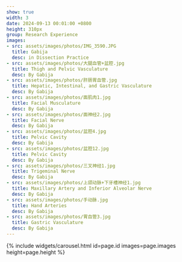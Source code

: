 ```yaml
---
show: true
width: 3
date: 2024-09-13 00:01:00 +0800
height: 310px
group: Research Experience
images:
- src: assets/images/photos/IMG_3590.JPG
  title: Gabija
  desc: in Dissection Practice
- src: assets/images/photos/大腿血管+盆腔.jpg
  title: Thigh and Pelvic Vasculature
  desc: By Gabija
- src: assets/images/photos/肝肠胃血管.jpg
  title: Hepatic, Intestinal, and Gastric Vasculature
  desc: By Gabija
- src: assets/images/photos/面肌肉1.jpg
  title: Facial Musculature
  desc: By Gabija
- src: assets/images/photos/面神经2.jpg
  title: Facial Nerve
  desc: By Gabija
- src: assets/images/photos/盆腔4.jpg
  title: Pelvic Cavity
  desc: By Gabija
- src: assets/images/photos/盆腔12.jpg
  title: Pelvic Cavity
  desc: By Gabija
- src: assets/images/photos/三叉神经1.jpg
  title: Trigeminal Nerve
  desc: By Gabija
- src: assets/images/photos/上颌动脉+下牙槽神经1.jpg
  title: Maxillary Artery and Inferior Alveolar Nerve
  desc: By Gabija
- src: assets/images/photos/手动脉.jpg
  title: Hand Arteries
  desc: By Gabija
- src: assets/images/photos/胃血管3.jpg
  title: Gastric Vasculature
  desc: By Gabija
---
```


{% include widgets/carousel.html id=page.id images=page.images height=page.height %}
